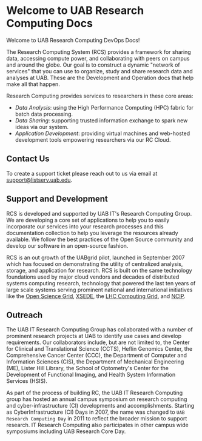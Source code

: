 # Welcome to UAB Research Computing Docs

Welcome to UAB Research Computing DevOps Docs!

The Research Computing System (RCS) provides a framework for sharing data, accessing compute power, and collaborating with peers on campus and around the globe. Our goal is to construct a dynamic "network of services" that you can use to organize, study and share research data and analyses at UAB. These are the Development and Operation docs that help make all that happen.

Research Computing provides services to researchers in these core areas:

- _Data Analysis_: using the High Performance Computing (HPC) fabric for batch data processing.
- _Data Sharing_: supporting trusted information exchange to spark new ideas via our system.
- _Application Development_: providing virtual machines and web-hosted development tools empowering researchers via our RC Cloud.

## Contact Us

To create a support ticket please reach out to us via email at <support@listserv.uab.edu>.

## Support and Development

RCS is developed and supported by UAB IT's Research Computing Group. We are developing a core set of applications to help you to easily incorporate our services into your research processes and this documentation collection to help you leverage the resources already available. We follow the best practices of the Open Source community and develop our software in an open-source fashion.

RCS is an out growth of the UABgrid pilot, launched in September 2007 which has focused on demonstrating the utility of centralized analysis, storage, and application for research. RCS is built on the same technology foundations used by major cloud vendors and decades of distributed systems computing research, technology that powered the last ten years of large scale systems serving prominent national and international initiatives like the [Open Science Grid](https://opensciencegrid.org/), [XSEDE](https://www.xsede.org/), the [LHC Computing Grid](https://wlcg.web.cern.ch/), and [NCIP](https://datascience.cancer.gov/).

## Outreach

The UAB IT Research Computing Group has collaborated with a number of prominent research projects at UAB to identify use cases and develop requirements. Our collaborators include, but are not limited to, the Center for Clinical and Translational Science (CCTS), Heflin Genomics Center, the Comprehensive Cancer Center (CCC), the Department of Computer and Information Sciences (CIS), the Department of Mechanical Engineering (ME), Lister Hill Library, the School of Optometry's Center for the Development of Functional Imaging, and Health System Information Services (HSIS).

As part of the process of building RC, the UAB IT Research Computing group has hosted an annual campus symposium on research computing and cyber-infrastructure (CI) developments and accomplishments. Starting as CyberInfrastructure (CI) Days in 2007, the name was changed to `UAB Research Computing Day` in 2011 to reflect the broader mission to support research. IT Research Computing also participates in other campus wide symposiums including UAB Research Core Day.
